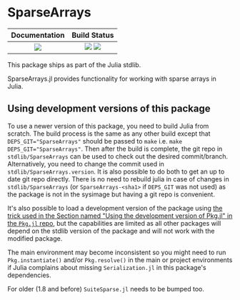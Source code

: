 # SparseArrays

| **Documentation**                                                 | **Build Status**                                                                                |
|:-----------------------------------------------------------------:|:-----------------------------------------------------------------------------------------------:|
|  [![][docs-img]][docs-url] | [![][ci-img]][ci-url] [![][codecov-img]][codecov-url] |

[docs-img]: https://img.shields.io/badge/docs-blue.svg
[docs-url]: https://sparsearrays.juliasparse.org/dev/

[docs-v1-img]: https://img.shields.io/badge/docs-v1-blue.svg
[docs-v1-url]: https://sparsearrays.juliasparse.org/v1/

[ci-img]: https://github.com/JuliaSparse/sparsearrays.jl/workflows/CI/badge.svg?branch=main
[ci-url]: https://github.com/JuliaSparse/sparsearrays.jl/actions?query=workflow%3A%22CI%22

[codecov-img]: https://codecov.io/gh/JuliaSparse/sparsearrays.jl/branch/main/graph/badge.svg
[codecov-url]: https://codecov.io/gh/JuliaSparse/sparsearrays.jl

This package ships as part of the Julia stdlib.

SparseArrays.jl provides functionality for working with sparse arrays in Julia.

## Using development versions of this package

To use a newer version of this package, you need to build Julia from scratch. The build process is the same as any other build except that `DEPS_GIT="SparseArrays"` should be passed to `make` i.e. `make DEPS_GIT="SparseArrays"`. Then after the build is complete, the git repo in `stdlib/SparseArrays` can be used to check out the desired commit/branch. Alternatively, you need to change the commit used in `stdlib/SparseArrays.version`. It is also possible to do both to get an up to date git repo directly. There is no need to rebuild julia in case of changes in `stdlib/SparseArrays` (or `SparseArrays-<sha1>` if `DEPS_GIT` was not used) as the package is not in the sysimage but having a git repo is convenient.

It's also possible to load a development version of the package using [the trick used in the Section named "Using the development version of Pkg.jl" in the `Pkg.jl` repo](https://github.com/JuliaLang/Pkg.jl#using-the-development-version-of-pkgjl), but the capabilities are limited as all other packages will depend on the stdlib version of the package and will not work with the modified package. 

The main environment may become inconsistent so you might need to run `Pkg.instantiate()` and/or `Pkg.resolve()` in the main or project environments if Julia complains about missing `Serialization.jl` in this package's dependencies. 

For older (1.8 and before) `SuiteSparse.jl` needs to be bumped too.


